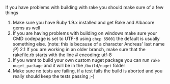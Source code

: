 If you have problems with building with rake you should make sure of a few things

1. Make sure you have Ruby 1.9.x installed and get Rake and Albacore gems as well
2. If you are having problems with building on windows make sure your CMD codepage is set to UTF-8 using `chcp 65001` the default is usually something else. (note: this is because of a character Andreas' last name ;P)
2.1 If you are working in an older branch, make sure that the rakefile.rb starts with the line # encoding: utf-8
3. If you want to build your own custom nuget package you can run `rake nuget_package` and it will be in the `/build/nuget` folder
4. Make sure no tests are failing, if a test fails the build is aborted and you really should keep the tests passing ;-)